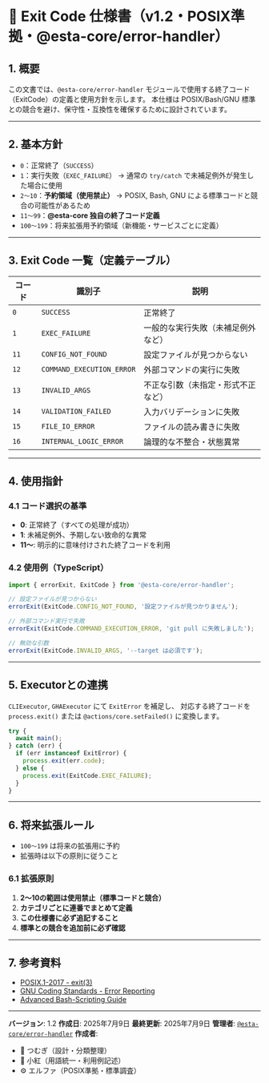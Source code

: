 # 🧩 Exit Code 仕様書（v1.2・POSIX準拠・@esta-core/error-handler）

## 1. 概要

この文書では、`@esta-core/error-handler` モジュールで使用する終了コード（ExitCode）の定義と使用方針を示します。
本仕様は POSIX/Bash/GNU 標準との競合を避け、保守性・互換性を確保するために設計されています。

---

## 2. 基本方針

- `0`：正常終了（`SUCCESS`）
- `1`：実行失敗（`EXEC_FAILURE`）
  → 通常の `try/catch` で未補足例外が発生した場合に使用
- `2〜10`：**予約領域（使用禁止）**
  → POSIX, Bash, GNU による標準コードと競合の可能性があるため
- `11〜99`：**@esta-core 独自の終了コード定義**
- `100〜199`：将来拡張用予約領域（新機能・サービスごとに定義）

---

## 3. Exit Code 一覧（定義テーブル）

| コード | 識別子                    | 説明                               |
| ------ | ------------------------- | ---------------------------------- |
| `0`    | `SUCCESS`                 | 正常終了                           |
| `1`    | `EXEC_FAILURE`            | 一般的な実行失敗（未補足例外など） |
| `11`   | `CONFIG_NOT_FOUND`        | 設定ファイルが見つからない         |
| `12`   | `COMMAND_EXECUTION_ERROR` | 外部コマンドの実行に失敗           |
| `13`   | `INVALID_ARGS`            | 不正な引数（未指定・形式不正など） |
| `14`   | `VALIDATION_FAILED`       | 入力バリデーションに失敗           |
| `15`   | `FILE_IO_ERROR`           | ファイルの読み書きに失敗           |
| `16`   | `INTERNAL_LOGIC_ERROR`    | 論理的な不整合・状態異常           |

---

## 4. 使用指針

### 4.1 コード選択の基準

- **0**: 正常終了（すべての処理が成功）
- **1**: 未補足例外、予期しない致命的な異常
- **11〜**: 明示的に意味付けされた終了コードを利用

### 4.2 使用例（TypeScript）

```ts
import { errorExit, ExitCode } from '@esta-core/error-handler';

// 設定ファイルが見つからない
errorExit(ExitCode.CONFIG_NOT_FOUND, '設定ファイルが見つかりません');

// 外部コマンド実行で失敗
errorExit(ExitCode.COMMAND_EXECUTION_ERROR, 'git pull に失敗しました');

// 無効な引数
errorExit(ExitCode.INVALID_ARGS, '--target は必須です');
```

---

## 5. Executorとの連携

`CLIExecutor`, `GHAExecutor` にて `ExitError` を補足し、
対応する終了コードを `process.exit()` または `@actions/core.setFailed()` に変換します。

```ts
try {
  await main();
} catch (err) {
  if (err instanceof ExitError) {
    process.exit(err.code);
  } else {
    process.exit(ExitCode.EXEC_FAILURE);
  }
}
```

---

## 6. 将来拡張ルール

- `100〜199` は将来の拡張用に予約
- 拡張時は以下の原則に従うこと

### 6.1 拡張原則

1. **2〜10の範囲は使用禁止（標準コードと競合）**
2. **カテゴリごとに連番でまとめて定義**
3. **この仕様書に必ず追記すること**
4. **標準との競合を追加前に必ず確認**

---

## 7. 参考資料

- [POSIX.1-2017 - exit(3)](https://pubs.opengroup.org/onlinepubs/9699919799/functions/exit.html)
- [GNU Coding Standards - Error Reporting](https://www.gnu.org/prep/standards/html_node/Errors.html)
- [Advanced Bash-Scripting Guide](https://tldp.org/LDP/abs/html/exitcodes.html)

---

**バージョン**: 1.2
**作成日**: 2025年7月9日
**最終更新**: 2025年7月9日
**管理者**: [`@esta-core/error-handler`](https://github.com/esta-core/error-handler)
**作成者**:

- 🧠 つむぎ（設計・分類整理）
- 🧁 小紅（用語統一・利用例記述）
- ⚙️ エルファ（POSIX準拠・標準調査）

